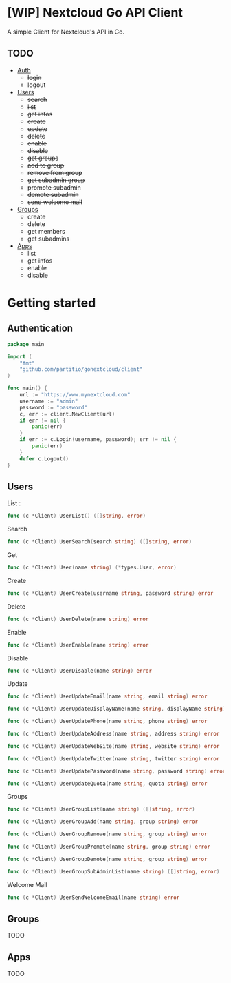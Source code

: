# [WIP] Nextcloud Go API Client

A simple Client for Nextcloud's API in Go.

## TODO
- [Auth](#authentication)
  - ~~login~~
  - ~~logout~~
- [Users](#users)
  - ~~search~~
  - ~~list~~
  - ~~get infos~~
  - ~~create~~
  - ~~update~~
  - ~~delete~~
  - ~~enable~~
  - ~~disable~~
  - ~~get groups~~
  - ~~add to group~~
  - ~~remove from group~~
  - ~~get subadmin group~~
  - ~~promote subadmin~~
  - ~~demote subadmin~~
  - ~~send welcome mail~~ 
- [Groups](#groups)
  - create
  - delete
  - get members
  - get subadmins
- [Apps](#apps)
  - list
  - get infos
  - enable
  - disable

# Getting started
## Authentication
```go
package main

import (
	"fmt"
	"github.com/partitio/gonextcloud/client"
)

func main() {
	url := "https://www.mynextcloud.com"
	username := "admin"
	password := "password"
	c, err := client.NewClient(url)
	if err != nil {
		panic(err)
	}
	if err := c.Login(username, password); err != nil {
		panic(err)
	}
	defer c.Logout()
}
````
## Users
List :
```go
func (c *Client) UserList() ([]string, error)
```
Search
```go
func (c *Client) UserSearch(search string) ([]string, error)
```
Get
```go
func (c *Client) User(name string) (*types.User, error)
```
Create
```go
func (c *Client) UserCreate(username string, password string) error
```
Delete
```go
func (c *Client) UserDelete(name string) error 
```
Enable
```go
func (c *Client) UserEnable(name string) error 
```
Disable
```go
func (c *Client) UserDisable(name string) error 
```
Update
```go
func (c *Client) UserUpdateEmail(name string, email string) error
```
```go
func (c *Client) UserUpdateDisplayName(name string, displayName string) error
```
```go
func (c *Client) UserUpdatePhone(name string, phone string) error
```
```go
func (c *Client) UserUpdateAddress(name string, address string) error
```
```go
func (c *Client) UserUpdateWebSite(name string, website string) error
```
```go
func (c *Client) UserUpdateTwitter(name string, twitter string) error
```
```go
func (c *Client) UserUpdatePassword(name string, password string) error
```
```go
func (c *Client) UserUpdateQuota(name string, quota string) error
```
Groups
```go
func (c *Client) UserGroupList(name string) ([]string, error)
```
```go
func (c *Client) UserGroupAdd(name string, group string) error 
```
```go
func (c *Client) UserGroupRemove(name string, group string) error 
```
```go
func (c *Client) UserGroupPromote(name string, group string) error 
```
```go
func (c *Client) UserGroupDemote(name string, group string) error 
```
```go
func (c *Client) UserGroupSubAdminList(name string) ([]string, error) 
```
Welcome Mail
```go
func (c *Client) UserSendWelcomeEmail(name string) error 
```
## Groups
TODO

## Apps
TODO